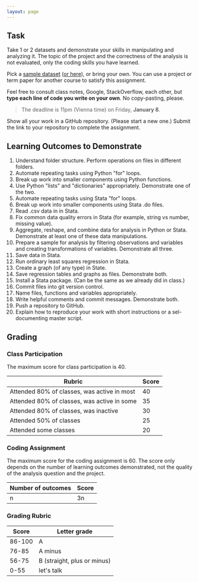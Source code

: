 ```yaml
---
layout: page
---
```

## Task
Take 1 or 2 datasets and demonstrate your skills in manipulating and analyzing it. The topic of the project and the correctness of the analysis is not evaluated, only the coding skills you have learned.

Pick a [sample dataset](https://ceu-economics-and-business.github.io/ECBS-5146-Different-Shapes-of-Data/setup.html) ([or here](https://gabors-data-analysis.com/datasets/)), or bring your own. You can use a project or term paper for another course to satisfy this assignment.

Feel free to consult class notes, Google, StackOverflow, each other, but **type each line of code you write on your own**. No copy-pasting, please.

> The deadline is 11pm (Vienna time) on Friday, **January 8**.

Show all your work in a GitHub repository. (Please start a new one.) Submit the link to your repository to complete the assignment.

## Learning Outcomes to Demonstrate
1. Understand folder structure. Perform operations on files in different folders.
2. Automate repeating tasks using Python "for" loops.
3. Break up work into smaller components using Python functions.
4. Use Python "lists" and "dictionaries" appropriately. Demonstrate one of the two.
5. Automate repeating tasks using Stata "for" loops.
6. Break up work into smaller components using Stata .do files.
7. Read .csv data in in Stata. 
8. Fix common data quality errors in Stata (for example, string vs number, missing value).
9. Aggregate, reshape, and combine data for analysis in Python or Stata. Demonstrate at least one of these data manipulations.
10. Prepare a sample for analysis by filtering observations and variables and creating transformations of variables. Demonstrate all three.
11. Save data in Stata.
12. Run ordinary least squares regression in Stata.
13. Create a graph (of any type) in State.
14. Save regression tables and graphs as files. Demonstrate both.
15. Install a Stata package. (Can be the same as we already did in class.)
16. Commit files into git version control.
17. Name files, functions and variables appropriately.
18. Write helpful comments and commit messages. Demonstrate both.
19. Push a repository to GitHub.
20. Explain how to reproduce your work with short instructions or a sel-documenting master script.

## Grading
### Class Participation
The maximum score for class participation is 40.

Rubric | Score
---|---
Attended 80% of classes, was active in most | 40
Attended 80% of classes, was active in some | 35
Attended 80% of classes, was inactive | 30
Attended 50% of classes | 25
Attended some classes | 20

### Coding Assignment
The maximum score for the coding assignment is 60. The score only depends on the number of learning outcomes demonstrated, not the quality of the analysis question and the project.

Number of outcomes | Score
---|---
n | 3n

### Grading Rubric

Score | Letter grade
---|---
86-100 | A
76-85 | A minus
56-75 | B (straight, plus or minus)
0-55 | let's talk
